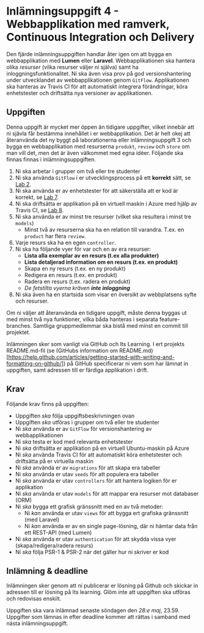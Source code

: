 # Inlämningsuppgift 4 - Webbapplikation med ramverk, Continuous Integration och Delivery

Den fjärde inlämningsuppgiften handlar åter igen om att bygga en webbapplikation med **Lumen** eller **Laravel**. Webbapplikationen ska hantera olika *resurser* (vilka resurser väljer ni själva) samt ha inloggningsfunktionalitet. Ni ska även visa prov på god versionshantering under utvecklandet av webbapplikationen genom `GitFlow`. Applikationen ska hanteras av Travis CI för att automatiskt integrera förändringar, köra enhetstester och driftsätta nya versioner av applikationen.

## Uppgiften

Denna uppgift är mycket mer öppen än tidigare uppgifter, vilket innebär att ni sjävla får bestämma innehållet i er webbapplikation. Det är helt okej att återanvända det ny byggt på laborationerna eller inlämningsuppgift 3 och bygga en webbapplikation med resurserna `produkt`, `review` och `store` om man vill det, men det är även välkommet med egna idéer. Följande ska finnas finnas i inlämningsuppgiften.

1. Ni ska arbetar i grupper om två eller tre studenter
2. Ni ska använda `GitFlow` i er utvecklingsprocess på ett **korrekt** sätt, se [Lab 2](../../Labs/2/git.md).
3. Ni ska använda er av enhetstester för att säkerställa att er kod är korrekt, se [Lab 7](../../Labs/7/tester_och_refaktorisering.md).
4. Ni ska driftsätta er applikation på en virtuell maskin i Azure med hjälp av Travis CI, se [Lab 8](../../Labs/8/ddi.md).
5. Ni ska använda er av minst tre resurser (vilket ska resultera i minst tre `models`)
    - Minst två av resurserna ska ha en relation till varandra. T.ex. en `product` har flera `review`.
6. Varje resurs ska ha en egen `controller`.
7. Ni ska ha följande vyer för var och en av era resurser:
    - **Lista alla exemplar av en resurs (t.ex alla produkter)**
    - **Lista detaljerad information om en resurs (t.ex. en produkt)**
    - Skapa en ny resurs (t.ex. en ny produkt)
    - Redigera en resurs (t.ex. en produkt)
    - Radera en resurs (t.ex. radera en produkt)
    - _De fetstilta vyerna kräven **inte inloggning**_
8. Ni ska även ha en startsida som visar en översikt av webbplatsens syfte och resurser.

Om ni väljer att återanvända en tidigare uppgift, måste denna byggas ut med minst två nya funktioner, vilka båda hanteras i separata feature-branches. Samtliga gruppmedlemmar ska bistå med minst en commit till projektet.

Inlämningen sker som vanligt via GitHub och Its Learning. I ert projekts README.md-fil (se (GitHubs information om README.md)[https://help.github.com/articles/getting-started-with-writing-and-formatting-on-github/]) på GitHub specificerar ni vem som har lämnat in uppgiften, samt adressen till er färdiga applikation i drift.

## Krav

Följande krav finns på uppgiften:

- Uppgiften *ska* följa uppgiftsbeskrivningen ovan
- Uppgiften *ska* utföras i grupper om två eller tre studenter
- Ni *ska* använda er av `GitFlow` för versionshantering av webbapplikationen
- Ni *ska* testa er kod med relevanta enhetstester
- Ni *ska* driftsätta er applikation på en virtuell Ubuntu-maskin på Azure
- Ni *ska* använda Travis CI för att automatiskt köra enhetstester och driftsätta på er virtuella maskin
- Ni *ska* använda er av `migrations` för att skapa era tabeller
- Ni *ska* använda er utav `seeds` för att populera era tabeller
- Ni *ska* använda er utav `controllers` för att hantera logiken för er applikation
- Ni *ska* använda er utav `models` för att mappar era resurser mot databaser (ORM)
- Ni *ska* bygga ett grafisk gränssnitt med en av två metoder:
  - Ni *kan* använda er utav `views` för att bygga ert grafiska gränssnitt (med Laravel)
  - Ni *kan* använda er av en single page-lösning, där ni hämtar data från ett REST-API (med Lumen)
- Ni *ska* använda er utav `authentication` för att skydda vissa vyer (skapa/redigera/radera resurs)
- Ni *ska* följa PSR-1 & PSR-2 när det gäller hur ni skriver er kod

## Inlämning & deadline
Inlämningen sker genom att ni publicerar er lösning på Github och skickar in adressen till er lösning på Its learning. Glöm inte att uppgiften ska utföras och redovisas enskilt.

Uppgiften ska vara inlämnad senaste söndagen den *28:e maj*, 23.59. Uppgifter som lämnas in efter deadline kommer att rättas i samband med nästa inlämningsuppgift.
